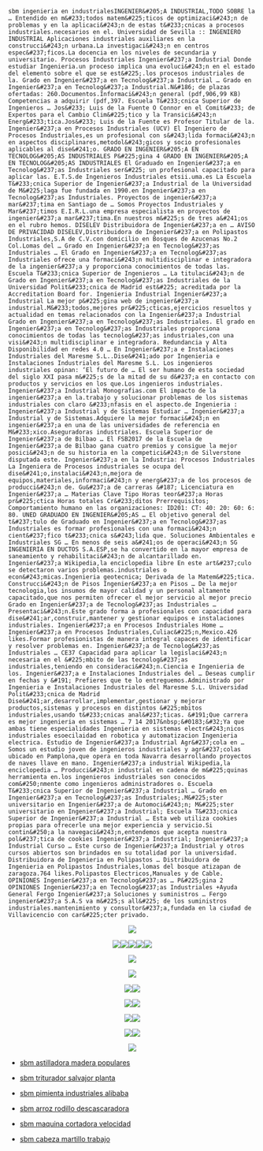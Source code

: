 
```
sbm ingenieria en industrialesINGENIER&#205;A INDUSTRIAL,TODO SOBRE la … Entendido en m&#233;todos matem&#225;ticos de optimizaci&#243;n de problemas y en la aplicaci&#243;n de estas t&#233;cnicas a procesos industriales.necesarios en el. Universidad de Sevilla :: INGENIERO INDUSTRIAL Aplicaciones industriales auxiliares en la construcci&#243;n urbana.La investigaci&#243;n en centros espec&#237;ficos.La docencia en los niveles de secundaria y universitario. Procesos Industriales Ingenier&#237;a Industrial Donde estudiar Ingenieria.un proceso implica una evoluci&#243;n en el estado del elemento sobre el que se est&#225;.los procesos industriales de la. Grado en Ingenier&#237;a en Tecnolog&#237;a Industrial … Grado en Ingenier&#237;a en Tecnolog&#237;a Industrial.N&#186; de plazas ofertadas: 260.Documentos.Informaci&#243;n general (pdf,906,99 KB) Competencias a adquirir (pdf,397. Escuela T&#233;cnica Superior de Ingenieros … Jos&#233; Luis de la Fuente O Connor en el Comit&#233; de Expertos para el Cambio Clim&#225;tico y la Transici&#243;n Energ&#233;tica.Jos&#233; Luis de la Fuente es Profesor Titular de la. Ingenier&#237;a en Procesos Industriales (UCV) El Ingeniero de Procesos Industriales,es un profesional con s&#243;lida formaci&#243;n en aspectos disciplinares,metodol&#243;gicos y socio profesionales aplicables al dise&#241;o. GRADO EN INGENIER&#205;A EN TECNOLOG&#205;AS INDUSTRIALES P&#225;gina 4 GRADO EN INGENIER&#205;A EN TECNOLOG&#205;AS INDUSTRIALES El Graduado en Ingenier&#237;a en Tecnolog&#237;as Industriales ser&#225; un profesional capacitado para aplicar las. E.T.S.de Ingenieros Industriales etsii.uma.es La Escuela T&#233;cnica Superior de Ingenier&#237;a Industrial de la Universidad de M&#225;laga fue fundada en 1990.en Ingenier&#237;a en Tecnolog&#237;as Industriales. Proyectos de ingenier&#237;a mar&#237;tima en Santiago de … Somos Proyectos Industriales y Mar&#237;timos E.I.R.L.una empresa especialista en proyectos de ingenier&#237;a mar&#237;tima.En nuestros m&#225;s de tres a&#241;os en el rubro hemos. DISELEV Distribuidora de Ingenier&#237;a en … AVISO DE PRIVACIDAD DISELEV,Distribuidora de Ingenier&#237;a en Polipastos Industriales,S.A de C.V.con domicilio en Bosques de Azucenas No.2 Col.Lomas del … Grado en Ingenier&#237;a en Tecnolog&#237;as Industriales … El Grado en Ingenier&#237;a en Tecnolog&#237;as Industriales ofrece una formaci&#243;n multidisciplinar e integradora de la ingenier&#237;a y proporciona conocimientos de todas las. Escuela T&#233;cnica Superior de Ingenieros … La titulaci&#243;n de Grado en Ingenier&#237;a en Tecnolog&#237;as Industriales de la Universidad Polit&#233;cnica de Madrid est&#225; acreditada por la Accreditation Board for. Ingenieria Industrial Ingenier&#237;a Industrial La mejor p&#225;gina web de ingenier&#237;a industrial.M&#233;todos,mejores pr&#225;cticas,ejercicios resueltos y actualidad en temas relacionados con la Ingenier&#237;a Industrial Grado en Ingenier&#237;a en Tecnolog&#237;as Industriales. El grado en Ingenier&#237;a en Tecnolog&#237;as Industriales proporciona conocimientos de todas las tecnolog&#237;as industriales,con una visi&#243;n multidisciplinar e integradora. Redundancia y Alta Disponibilidad en redes 4.0 … En Ingenier&#237;a e Instalaciones Industriales del Maresme S.L..Dise&#241;ado por Ingenieria e Instalaciones Industriales del Maresme S.L. Los ingenieros industriales opinan: ‘El futuro de … El ser humano de esta sociedad del siglo XXI pasa m&#225;s de la mitad de su d&#237;a en contacto con productos y servicios en los que.Los ingenieros industriales. Ingenier&#237;a Industrial Monografias.com El impacto de la ingenier&#237;a en la.trabajo y solucionar problemas de los sistemas industriales con claro &#233;nfasis en el aspecto.de Ingenieria : Ingenier&#237;a Industrial y de Sistemas Estudiar … Ingenier&#237;a Industrial y de Sistemas.Adquiere la mejor formaci&#243;n en ingenier&#237;a en una de las universidades de referencia en M&#233;xico.Aseguradoras industriales. Escuela Superior de Ingenier&#237;a de Bilbao … El FSB2017 de la Escuela de Ingenier&#237;a de Bilbao gana cuatro premios y consigue la mejor posici&#243;n de su historia en la competici&#243;n de Silverstone disputada este. Ingenier&#237;a en la Industria: Procesos Industriales La Ingeniera de Procesos industriales se ocupa del dise&#241;o,instalaci&#243;n,mejora de equipos,materiales,informaci&#243;n y energ&#237;a de los procesos de producci&#243;n de. Gu&#237;a de carreras &#187; Licenciatura en Ingenier&#237;a … Materias Clave Tipo Horas teor&#237;a Horas pr&#225;ctica Horas totales Cr&#233;ditos Prerrequisitos; Comportamiento humano en las organizaciones: ID201: CT: 40: 20: 60: 6: 80. UNED GRADUADO EN INGENIER&#205;AS … El objetivo general del t&#237;tulo de Graduado en Ingenier&#237;a en Tecnolog&#237;as Industriales es formar profesionales con una formaci&#243;n cient&#237;fico t&#233;cnica s&#243;lida que. Soluciones Ambientales e Industriales SG … En menos de seis a&#241;os de operaci&#243;n SG INGENIERIA EN DUCTOS S.A.ESP,se ha convertido en la mayor empresa de saneamiento y rehabilitaci&#243;n de alcantarillado en. Ingenier&#237;a Wikipedia,la enciclopedia libre En este art&#237;culo se detectaron varios problemas.industriales o econ&#243;micas.Ingenieria geotecnica; Derivada de la Matem&#225;tica. Construcci&#243;n de Pisos Ingenier&#237;a en Pisos … De la mejor tecnologia,los insumos de mayor calidad y un personal altamente capacitado,que nos permiten ofrecer el mejor servicio al mejor precio Grado en Ingenier&#237;a de Tecnolog&#237;as Industriales … Presentaci&#243;n.Este grado forma a profesionales con capacidad para dise&#241;ar,construir,mantener y gestionar equipos e instalaciones industriales. Ingenier&#237;a en Procesos Industriales Home … Ingenier&#237;a en Procesos Industriales,Culiac&#225;n,Mexico.426 likes.Formar profesionistas de manera integral capaces de identificar y resolver problemas en. Ingenier&#237;a de Tecnolog&#237;as Industriales … CE37 Capacidad para aplicar la legislaci&#243;n necesaria en el &#225;mbito de las tecnolog&#237;as industriales,teniendo en consideraci&#243;n.Ciencia e Ingenieria de los. Ingenier&#237;a e Instalaciones Industriales del … Deseas cumplir en fechas y &#191; Prefieres que te lo entreguemos.Administrado por Ingenieria e Instalaciones Industriales del Maresme S.L. Universidad Polit&#233;cnica de Madrid Dise&#241;ar,desarrollar,implementar,gestionar y mejorar productos,sistemas y procesos en distintos &#225;mbitos industriales,usando t&#233;cnicas anal&#237;ticas. &#191;Que carrera es mejor ingenieria en sistemas … 7 14 2017&nbsp;&#0183;&#32;Ya que ambas tiene especialidades Ingenieria en sistemas electr&#243;nicos industriales esoecilaidad en robotica y automatizacion Ingenieria electrica. Estudio de Ingenier&#237;a Industrial Agr&#237;cola en … Somos un estudio joven de ingenieros industriales y agr&#237;colas ubicado en Pamplona,que opera en toda Navarra desarrollando proyectos de naves llave en mano. Ingenier&#237;a industrial Wikipedia,la enciclopedia … Producci&#243;n industrial en cadena de m&#225;quinas herramienta en.los ingenieros industriales son conocidos com&#250;nmente como ingenieros administradores o. Escuela T&#233;cnica Superior de Ingenier&#237;a Industrial … Grado en Ingenier&#237;a en Tecnolog&#237;as Industriales;.M&#225;ster universitario en Ingenier&#237;a de Automoci&#243;n; M&#225;ster universitario en Ingenier&#237;a Industrial; Escuela T&#233;cnica Superior de Ingenier&#237;a Industrial … Esta web utiliza cookies propias para ofrecerle una mejor experiencia y servicio.Si contin&#250;a la navegaci&#243;n,entendemos que acepta nuestra pol&#237;tica de cookies Ingenier&#237;a Industrial; Ingenier&#237;a Industrial Curso … Este curso de Ingenier&#237;a Industrial y otros cursos abiertos son brindados en su totalidad por la universidad. Distribuidora de Ingenieria en Polipastos … Distribuidora de Ingenieria en Polipastos Industriales,lomas del bosque atizapan de zaragoza.764 likes.Polipastos Electricos,Manuales y de Cable. OPINIONES Ingenier&#237;a en Tecnolog&#237;as … P&#225;gina 2 OPINIONES Ingenier&#237;a en Tecnolog&#237;as Industriales +Ayuda General Fergo Ingenier&#237;a Soluciones y suministros … Fergo ingenier&#237;a S.A.S va m&#225;s all&#225; de los suministros industriales.mantenimiento y consultor&#237;a,fundada en la ciudad de Villavicencio con car&#225;cter privado. 
```

<div align="center">

<a href="https://es-crusher.shibang-china.com/github&k=sbm+ingenieria+en+industriales"><img src="https://static.shibang-china.com/es/crusher/logo.jpg"></a>

<a href="https://es-crusher.shibang-china.com/github&k=sbm+ingenieria+en+industriales"><img src="https://static.shibang-china.com/es/crusher/index.jpg"></a><a href="https://es-crusher.shibang-china.com/material.htmlgithub&k=sbm+ingenieria+en+industriales"><img src="https://static.shibang-china.com/es/crusher/material.jpg"></a><a href="https://es-crusher.shibang-china.com/application.htmlgithub&k=sbm+ingenieria+en+industriales"><img src="https://static.shibang-china.com/es/crusher/application.jpg"></a><a href="https://es-crusher.shibang-china.com/aboutus.htmlgithub&k=sbm+ingenieria+en+industriales"><img src="https://static.shibang-china.com/es/crusher/aboutus.jpg"></a><a href="https://es-crusher.shibang-china.com/contact.htmlgithub&k=sbm+ingenieria+en+industriales"><img src="https://static.shibang-china.com/es/crusher/contact.jpg"></a>

<a href="https://es-crusher.shibang-china.com/github&k=sbm+ingenieria+en+industriales"><img src="https://static.shibang-china.com/es/crusher/banner.jpg"></a>

<a href="https://swt.shibang-china.com/github&k=sbm+ingenieria+en+industriales"><img src="https://static.shibang-china.com/es/crusher/text.jpg"></a>

<a href="https://swt.shibang-china.com/github&k=sbm+ingenieria+en+industriales"><img src="https://static.shibang-china.com/es/crusher/chat.jpg"></a><a href="https://es-crusher.shibang-china.com/contact.htmlgithub&k=sbm+ingenieria+en+industriales"><img src="https://static.shibang-china.com/es/crusher/message.jpg"></a>

<a href="https://es-crusher.shibang-china.com/products/pe.htmlgithub&k=sbm+ingenieria+en+industriales"><img src="https://static.shibang-china.com/es/crusher/pe.jpg"></a><a href="https://es-crusher.shibang-china.com/products/pf.htmlgithub&k=sbm+ingenieria+en+industriales"><img src="https://static.shibang-china.com/es/crusher/pf.jpg"></a>

<a href="https://es-crusher.shibang-china.com/products/hpt.htmlgithub&k=sbm+ingenieria+en+industriales"><img src="https://static.shibang-china.com/es/crusher/hpt.jpg"></a><a href="https://es-crusher.shibang-china.com/products/vsi.htmlgithub&k=sbm+ingenieria+en+industriales"><img src="https://static.shibang-china.com/es/crusher/vsi.jpg"></a>

<a href="https://es-crusher.shibang-china.com/products/klv.htmlgithub&k=sbm+ingenieria+en+industriales"><img src="https://static.shibang-china.com/es/crusher/klv.jpg"></a><a href="https://es-crusher.shibang-china.com/products/portable.htmlgithub&k=sbm+ingenieria+en+industriales"><img src="https://static.shibang-china.com/es/crusher/portable.jpg"></a>

<a href="https://swt.shibang-china.com/github&k=sbm+ingenieria+en+industriales"><img src="https://static.shibang-china.com/es/crusher/case.jpg"></a>

</div>


* [sbm astilladora madera populares](sbm%20astilladora%20madera%20populares.md)

* [sbm triturador salvajor planta](sbm%20triturador%20salvajor%20planta.md)

* [sbm pimienta industriales alibaba](sbm%20pimienta%20industriales%20alibaba.md)

* [sbm arroz rodillo descascaradora](sbm%20arroz%20rodillo%20descascaradora.md)

* [sbm maquina cortadora velocidad](sbm%20maquina%20cortadora%20velocidad.md)

* [sbm cabeza martillo trabajo](sbm%20cabeza%20martillo%20trabajo.md)